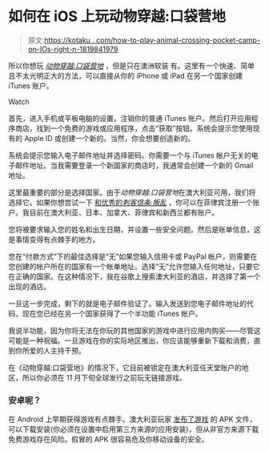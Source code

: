 # 如何在 iOS 上玩动物穿越:口袋营地

> 原文:[https://kotaku . com/how-to-play-animal-crossing-pocket-camp-on-IOs-right-n-1819841979](https://kotaku.com/how-to-play-animal-crossing-pocket-camp-on-ios-right-n-1819841979)

所以你想玩 [*动物穿越:口袋营地*](https://kotaku.com/im-playing-the-animal-crossing-phone-game-and-its-pret-1819832782) ，但是只在澳洲软装 有。这里有一个快速、简单且不太光明正大的方法，可以直接从你的 iPhone 或 iPad 在另一个国家创建 iTunes 账户。 

Watch

首先，进入手机或平板电脑的设置，注销你的普通 iTunes 账户。然后打开应用程序商店，找到一个免费的游戏或应用程序，点击“获取”按钮。系统会提示您使用现有的 Apple ID 或创建一个新的。当然，你会想要创造新的。

系统会提示您输入电子邮件地址并选择密码。你需要一个与 iTunes 帐户无关的电子邮件地址。当我需要登录一个新国家的商店时，我通常会创建一个新的 Gmail 地址。

这里最重要的部分是选择国家。由于*动物穿越:口袋营地*在澳大利亚可用，我们将选择它。如果你想尝试一下 [和优秀的*刺客信条:叛乱*](https://kotaku.com/assassins-creed-rebellion-is-a-surprisingly-good-strat-1796714675) ，你可以在菲律宾注册一个账户。我目前在澳大利亚、日本、加拿大、菲律宾和新西兰都有账户。

您将被要求输入您的姓名和出生日期，并设置一些安全问题。然后是账单信息，这是事情变得有点棘手的地方。

您在“付款方式”下的最佳选择是“无”如果您输入信用卡或 PayPal 帐户，则需要在您创建的帐户所在的国家有一个帐单地址。选择“无”允许您输入任何地址，只要它在正确的国家。在这种情况下，我在谷歌上搜索澳大利亚的酒店，并选择了第一个出现的酒店。

一旦这一步完成，剩下的就是电子邮件验证了。输入发送到您电子邮件地址的代码，现在您已经在另一个国家获得了一个半功能 iTunes 帐户。

我说半功能，因为你将无法在你玩的其他国家的游戏中进行应用内购买——尽管这可能是一种祝福。一旦游戏在你的实际地区推出，你应该能够重新下载和消费，直到你所爱的人主持干预。

在《动物穿越:口袋营地》的情况下，它目前被锁定在澳大利亚任天堂账户的地区，所以你必须在 11 月下旬全球发行之前玩无链接游戏。

### 安卓呢？

在 Android 上早期获得游戏有点棘手。澳大利亚玩家 [发布了游戏](https://www.phonearena.com/news/You-can-download-and-play-Animal-Crossing-Pocket-Camp-on-your-Android-device-right-now_id99270) 的 APK 文件，可以下载安装(你必须在设置中启用第三方来源的应用安装)，但从非官方来源下载免费游戏存在风险。假冒的 APK 很容易危及你移动设备的安全。